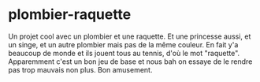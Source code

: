 # plombier-raquette
Un projet cool avec un plombier et une raquette. Et une princesse aussi, et un singe, et un autre plombier mais pas de la même couleur. En fait y'a beaucoup de monde et ils jouent tous au tennis, d'où le mot "raquette". Apparemment c'est un bon jeu de base et nous bah on essaye de le rendre pas trop mauvais non plus. Bon amusement.
